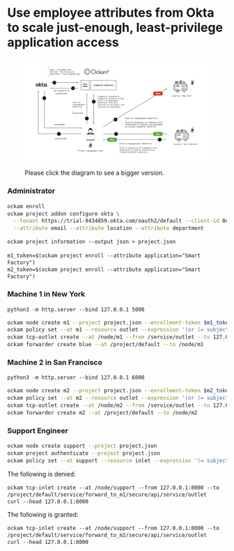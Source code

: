 # Use employee attributes from Okta to scale just-enough, least-privilege application access

<figure><img src="../.gitbook/assets/diagrams.003.jpeg" alt=""><figcaption><p>Please click the diagram to see a bigger version.</p></figcaption></figure>

### Administrator

```bash
ockam enroll
ockam project addon configure okta \
  --tenant https://trial-9434859.okta.com/oauth2/default --client-id 0oa2pi8no6Kb04frP697 \
  --attribute email --attribute location --attribute department
```

```
ockam project information --output json > project.json

m1_token=$(ockam project enroll --attribute application="Smart Factory")
m2_token=$(ockam project enroll --attribute application="Smart Factory")
```

### Machine 1 in New York

```
python3 -m http.server --bind 127.0.0.1 5000
```

```bash
ockam node create m1 --project project.json --enrollment-token $m1_token
ockam policy set --at m1 --resource outlet --expression '(or (= subject.application "Smart Factory") (and (= subject.department "Field Engineering") (= subject.location "New York")))'
ockam tcp-outlet create --at /node/m1 --from /service/outlet --to 127.0.0.1:5000
ockam forwarder create blue --at /project/default --to /node/m1
```

### Machine 2 in San Francisco

```
python3 -m http.server --bind 127.0.0.1 6000
```

```bash
ockam node create m2 --project project.json --enrollment-token $m2_token
ockam policy set --at m2 --resource outlet --expression '(or (= subject.application "Smart Factory") (and (= subject.department "Field Engineering") (= subject.location "San Francisco")))'
ockam tcp-outlet create --at /node/m2 --from /service/outlet --to 127.0.0.1:6000
ockam forwarder create m2 --at /project/default --to /node/m2
```

### Support Engineer

```bash
ockam node create support --project project.json
ockam project authenticate --project project.json
ockam policy set --at support --resource inlet --expression '(= subject.application "Smart Factory")'
```

The following is denied:

```
ockam tcp-inlet create --at /node/support --from 127.0.0.1:8000 --to /project/default/service/forward_to_m1/secure/api/service/outlet
curl --head 127.0.0.1:8000
```

The following is granted:

```
ockam tcp-inlet create --at /node/support --from 127.0.0.1:8000 --to /project/default/service/forward_to_m2/secure/api/service/outlet
curl --head 127.0.0.1:8000
```
